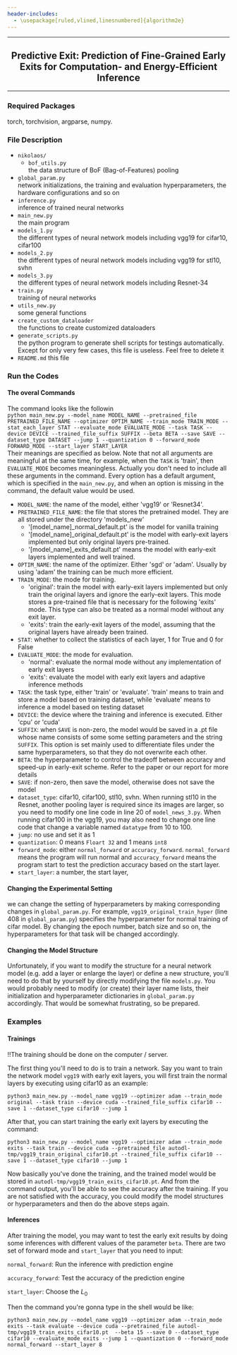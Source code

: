 ```yaml
---
header-includes:
  - \usepackage[ruled,vlined,linesnumbered]{algorithm2e}
---
```


---
<h2 align="center">Predictive Exit: Prediction of Fine-Grained Early
Exits for Computation- and Energy-Efficient
Inference</h2>

---
### Required Packages
torch, torchvision, argparse, numpy.

### File Description

- `nikolaos/`
    - `bof_utils.py`  
    the data structure of BoF (Bag-of-Features) pooling
- `global_param.py`  
  network initializations, the training and evaluation hyperparameters, the hardware configurations and so on
- `inference.py`  
  inference of trained neural networks
- `main_new.py`  
  the main program
- `models_1.py`  
  the different types of neural network models including vgg19 for cifar10, cifar100
- `models_2.py`  
  the different types of neural network models including vgg19 for stl10, svhn
- `models_3.py`  
  the different types of neural network models including Resnet-34
- `train.py`  
  training of neural networks
- `utils_new.py`  
  some general functions
- `create_custom_dataloader`  
  the functions to create customized dataloaders
- `generate_scripts.py`  
  the python program to generate shell scripts for testings automatically. Except for only very few cases, this file is useless. Feel free to delete it
- `README.md`
this file

### Run the Codes

#### The overal Commands
The command looks like the followin  
`python main_new.py --model_name MODEL_NAME --pretrained_file PRETRAINED_FILE_NAME --optimizer OPTIM_NAME --train_mode TRAIN_MODE --stat_each_layer STAT --evaluate_mode EVALUATE_MODE --task TASK --device DEVICE --trained_file_suffix SUFFIX --beta BETA --save SAVE --dataset_type DATASET --jump 1 --quantization 0 --forward_mode FORWARD_MODE --start_layer START_LAYER`  
Their meanings are specified as below. Note that not all arguments are meaningful at the same time, for example, when the `TASK` is 'train', then `EVALUATE_MODE` becomes meaningless. Actually you don't need to include all these arguments in the command. Every option has a default argument, which is specified in the `main_new.py`, and when an option is missing in the command, the default value would be used.

- `MODEL_NAME`: the name of the model, either 'vgg19' or 'Resnet34'. 
- `PRETRAINED_FILE_NAME`: the file that stores the pretrained model. They are all stored under the directory 'models_new'
    - '[model_name]_normal_default.pt' is the model for vanilla training
    - '[model_name]_original_default.pt' is the model with early-exit layers implemented but only original layers pre-trained.
    - '[model_name]_exits_default.pt' means the model with early-exit layers implemented and well trained.
- `OPTIM_NAME`: the name of the optimizer. Either 'sgd' or 'adam'. Usually by using 'adam' the training can be much more efficient.
- `TRAIN_MODE`: the mode for training. 
    - 'original': train the model with early-exit layers implemented but only train the original layers and ignore the early-exit layers. This mode stores a pre-trained file that is necessary for the following 'exits' mode. This type can also be treated as a normal model without any exit layer. 
    - 'exits': train the early-exit layers of the model, assuming that the original layers have already been trained.
- `STAT`: whether to collect the statistics of each layer, 1 for True and 0 for False
- `EVALUATE_MODE`: the mode for evaluation.
    - 'normal': evaluate the normal mode without any implementation of early exit layers
    - 'exits': evaluate the model with early exit layers and adaptive inference methods
- `TASK`: the task type, either 'train' or 'evaluate'. 'train' means to train and store a model based on training dataset, while 'evaluate' means to inference a model based on testing dataset
- `DEVICE`: the device where the training and inference is executed. Either 'cpu' or 'cuda'
- `SUFFIX`: when `SAVE` is non-zero, the model would be saved in a .pt file whose name consists of some some setting parameters and the string `SUFFIX`. This option is set mainly used to differentiate files under the same hyperparameters, so that they do not overwrite each other.
- `BETA`: the hyperparameter to control the tradeoff between accuracy and speed-up in early-exit scheme. Refer to the paper or our report for more details
- `SAVE`: if non-zero, then save the model, otherwise does not save the model
- `dataset_type`: cifar10, cifar100, stl10, svhn. When running stl10 in the Resnet, another pooling layer is required since its images are larger, so you need to modify one line code in line 20 of `model_news_3.py`. When running cifar100 in the vgg19, you may also need to change one line code that change a variable named `datatype` from 10 to 100. 
- `jump`: no use and set it as 1
- `quantization`: 0 means  `Floart 32` and 1 means `int8`
- `forward_mode`: either `normal_forward` or `accuracy_forward`. `normal_forward` means the program will run normal and `accuracy_forward` means the program start to test the prediction accuracy based on the start layer.
- `start_layer`: a number, the start layer, 

#### Changing the Experimental Setting

we can change the setting of hyperparameters by making corresponding changes in `global_param.py`. For example, `vgg19_original_train_hyper` (line 408 in `global_param.py`) specifies the hyperparameter for normal training of cifar model. By changing the epoch number, batch size and so on, the hyperparameters for that task will be changed accordingly. 

#### Changing the Model Structure
Unfortunately, if you want to modify the structure for a neural network model (e.g. add a layer or enlarge the layer) or define a new structure, you'll need to do that by yourself by directly modifying the file `models.py`. You would probably need to modify (or create) their layer name lists, their initialization and hyperparameter dictionaries in `global_param.py` accordingly. That would be somewhat frustrating, so be prepared.

### Examples

#### Trainings
!!The training should be done on the computer / server. 

The first thing you'll need to do is to train a network. Say you want to train the network model `vgg19` with early exit layers, you will first train the normal layers by executing using cifar10 as an example:
```shell
python3 main_new.py --model_name vgg19 --optimizer adam --train_mode original --task train --device cuda --trained_file_suffix cifar10 --save 1 --dataset_type cifar10 --jump 1
```

After that, you can start training the early exit layers by executing the command:
```shell
python3 main_new.py --model_name vgg19 --optimizer adam --train_mode exits --task train --device cuda --pretrained_file autodl-tmp/vgg19_train_original_cifar10.pt --trained_file_suffix cifar10 --save 1 --dataset_type cifar10 --jump 1
```

Now basically you've done the training, and the trained model would be stored in `autodl-tmp/vgg19_train_exits_cifar10.pt`. And from the command output, you'll be able to see the accuracy after the training. If you are not satisfied with the accuracy, you could modify the model structures or hyperparameters and then do the above steps again. 

#### Inferences
After training the model, you may want to test the early exit results by doing some inferences with different values of the parameter `beta`.  There are two set of forward mode and `start_layer` that you need to input:

`normal_forward`: Run the inference with prediction engine

`accuracy_forward`: Test the accuracy of the prediction engine

`start_layer`: Choose the $L_0$

Then the command you're gonna type in the shell would be like:

```shell
python3 main_new.py --model_name vgg19 --optimizer adam --train_mode exits --task evaluate --device cuda --pretrained_file autodl-tmp/vgg19_train_exits_cifar10.pt  --beta 15 --save 0 --dataset_type cifar10 --evaluate_mode exits --jump 1 --quantization 0 --forward_mode normal_forward --start_layer 8
```

